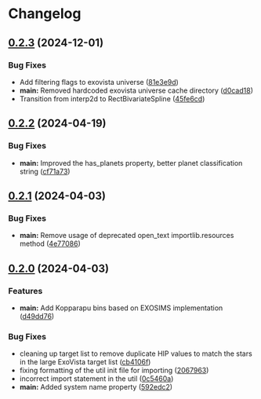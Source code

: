 # Changelog

## [0.2.3](https://github.com/CoreySpohn/exoverses/compare/v0.2.2...v0.2.3) (2024-12-01)


### Bug Fixes

* Add filtering flags to exovista universe ([81e3e9d](https://github.com/CoreySpohn/exoverses/commit/81e3e9df9cf7bee5008977f0049833cc4b14d69c))
* **main:** Removed hardcoded exovista universe cache directory ([d0cad18](https://github.com/CoreySpohn/exoverses/commit/d0cad181491b50d61407167904a52e023c5abc8c))
* Transition from interp2d to RectBivariateSpline ([45fe6cd](https://github.com/CoreySpohn/exoverses/commit/45fe6cd136c1e71124b065dbfb8216fc643c7b04))

## [0.2.2](https://github.com/CoreySpohn/exoverses/compare/v0.2.1...v0.2.2) (2024-04-19)


### Bug Fixes

* **main:** Improved the has_planets property, better planet classification string ([cf71a73](https://github.com/CoreySpohn/exoverses/commit/cf71a735a772c310f315c38b366d14c75f66de1f))

## [0.2.1](https://github.com/CoreySpohn/exoverses/compare/v0.2.0...v0.2.1) (2024-04-03)


### Bug Fixes

* **main:** Remove usage of deprecated open_text importlib.resources method ([4e77086](https://github.com/CoreySpohn/exoverses/commit/4e77086b372a0a02d4ce9608b8e0b151aa7fa86c))

## [0.2.0](https://github.com/CoreySpohn/exoverses/compare/v0.1.1...v0.2.0) (2024-04-03)


### Features

* **main:** Add Kopparapu bins based on EXOSIMS implementation ([d49dd76](https://github.com/CoreySpohn/exoverses/commit/d49dd763af9c73d13e1dd7387a0940abc9976f15))


### Bug Fixes

* cleaning up target list to remove duplicate HIP values to match the stars in the large ExoVista target list ([cb4106f](https://github.com/CoreySpohn/exoverses/commit/cb4106fd3f7c2793b25c01e32190aa27ee749b70))
* fixing formatting of the util init file for importing ([2067963](https://github.com/CoreySpohn/exoverses/commit/206796310d98e7f28207dc0c39abed23595abcde))
* incorrect import statement in the util ([0c5460a](https://github.com/CoreySpohn/exoverses/commit/0c5460a506a0e2bf3b7791625a06e5259ef7cddc))
* **main:** Added system name property ([592edc2](https://github.com/CoreySpohn/exoverses/commit/592edc20f93f0021538738994afe46cb28da2c73))
